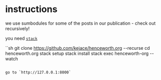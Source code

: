 # instructions

we use sumbodules for some of the posts in our publication - check out recursively!

you need [`stack`](https://www.stackage.org/)

``sh
git clone https://github.com/kejace/henceworth.org --recurse
cd henceworth.org
stack setup
stack install
stack exec henceworth-org -- watch
```

go to `http://127.0.0.1:8000`
